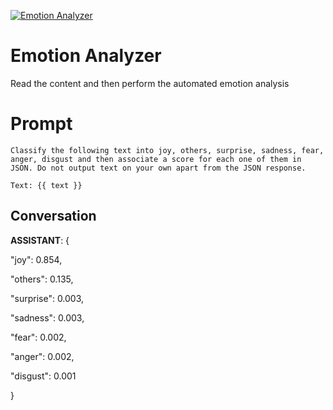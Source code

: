 
[![Emotion Analyzer](https://flow-prompt-covers.s3.us-west-1.amazonaws.com/icon/minimalist/mini_7.png)]()
# Emotion Analyzer 
Read the content and then perform the automated emotion analysis

# Prompt

```
Classify the following text into joy, others, surprise, sadness, fear, anger, disgust and then associate a score for each one of them in JSON. Do not output text on your own apart from the JSON response.

Text: {{ text }}
```

## Conversation

**ASSISTANT**: {

  "joy": 0.854,

  "others": 0.135,

  "surprise": 0.003,

  "sadness": 0.003,

  "fear": 0.002,

  "anger": 0.002,

  "disgust": 0.001

}


